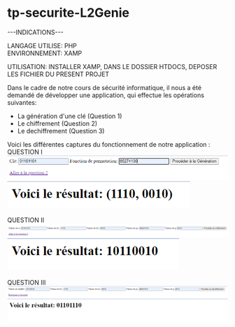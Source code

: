 # tp-securite-L2Genie

---INDICATIONS---  <br>

LANGAGE UTILISE: PHP  <br> 
ENVIRONNEMENT: XAMP  <br>

UTILISATION: INSTALLER XAMP, DANS LE DOSSIER HTDOCS, DEPOSER LES FICHIER DU PRESENT PROJET  <br>


Dans le cadre de notre cours de sécurité informatique, il nous a été demandé de développer une application, qui effectue les opérations suivantes:  <br>
- La génération d'une clé (Question 1)  <br>
- Le chiffrement (Question 2)  <br>
- Le dechiffrement (Question 3)  <br>

Voici les différentes captures du fonctionnement de notre application : <br>
QUESTION I  <br>
![Alt text](https://github.com/leonardsadiki/tp-securite-L2Genie/blob/main/capture_question1.PNG)
![Alt text](https://github.com/leonardsadiki/tp-securite-L2Genie/blob/main/capture_reponse1.PNG)
<br>
<br>
QUESTION II <br>
![alt text](https://github.com/leonardsadiki/tp-securite-L2Genie/blob/main/capture_question2.PNG)
![alt text](https://github.com/leonardsadiki/tp-securite-L2Genie/blob/main/capture_reponse2.PNG)
<br>
<br>
QUESTION III <br>
![alt text](https://github.com/leonardsadiki/tp-securite-L2Genie/blob/main/capture_question3.PNG)
![alt text](https://github.com/leonardsadiki/tp-securite-L2Genie/blob/main/capture_reponse3.PNG)
